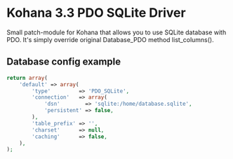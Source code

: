 # Kohana 3.3 PDO SQLite Driver

Small patch-module for Kohana that allows you to use SQLite database with PDO. It's simply override original
Database_PDO method list_columns().

## Database config example

```php
return array(
    'default' => array(
        'type'         => 'PDO_SQLite',
        'connection'   => array(
            'dsn'        => 'sqlite:/home/database.sqlite',
            'persistent' => false,
        ),
        'table_prefix' => '',
        'charset'      => null,
        'caching'      => false,
    ),
);
```